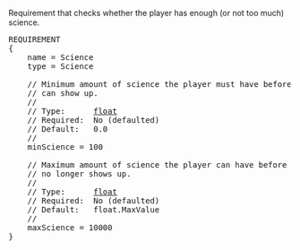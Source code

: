 Requirement that checks whether the player has enough (or not too much) science.

<pre>
REQUIREMENT
{
    name = Science
    type = Science

    // Minimum amount of science the player must have before this contract
    // can show up.
    //
    // Type:      <a href="Numeric-Type">float</a>
    // Required:  No (defaulted)
    // Default:   0.0
    //
    minScience = 100

    // Maximum amount of science the player can have before this contract
    // no longer shows up.
    //
    // Type:      <a href="Numeric-Type">float</a>
    // Required:  No (defaulted)
    // Default:   float.MaxValue
    //
    maxScience = 10000
}
</pre>
